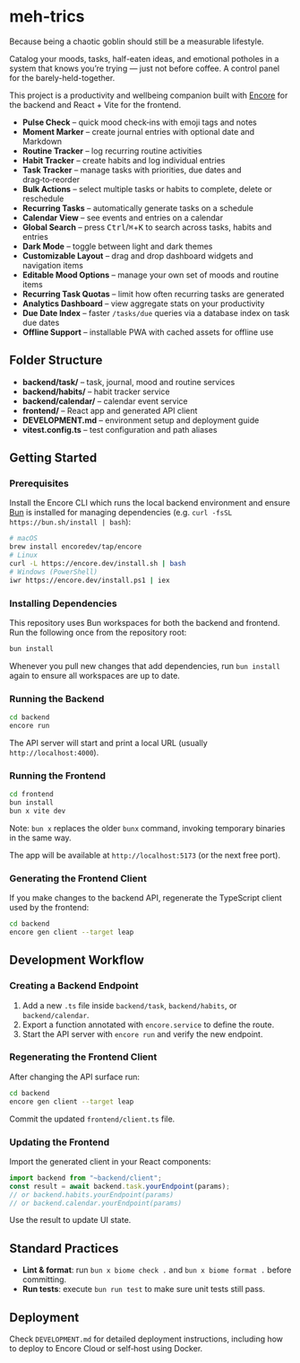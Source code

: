 # meh-trics
<p></p>
Because being a chaotic goblin should still be a measurable lifestyle.
<P></P>
Catalog your moods, tasks, half-eaten ideas, and emotional potholes in a system that knows you’re trying — just not before coffee. A control panel for the barely-held-together.
<P></P>
<P></P>

This project is a productivity and wellbeing companion built with [Encore](https://encore.dev/) for the backend and React + Vite for the frontend.

- **Pulse Check** – quick mood check‑ins with emoji tags and notes
- **Moment Marker** – create journal entries with optional date and Markdown
- **Routine Tracker** – log recurring routine activities
- **Habit Tracker** – create habits and log individual entries
- **Task Tracker** – manage tasks with priorities, due dates and drag‑to‑reorder
- **Bulk Actions** – select multiple tasks or habits to complete, delete or reschedule
- **Recurring Tasks** – automatically generate tasks on a schedule
- **Calendar View** – see events and entries on a calendar
- **Global Search** – press <kbd>Ctrl</kbd>/<kbd>⌘</kbd>+<kbd>K</kbd> to search across tasks, habits and entries
- **Dark Mode** – toggle between light and dark themes
- **Customizable Layout** – drag and drop dashboard widgets and navigation items
- **Editable Mood Options** – manage your own set of moods and routine items
- **Recurring Task Quotas** – limit how often recurring tasks are generated
- **Analytics Dashboard** – view aggregate stats on your productivity
- **Due Date Index** – faster `/tasks/due` queries via a database index on task due dates
- **Offline Support** – installable PWA with cached assets for offline use

## Folder Structure
- **backend/task/** – task, journal, mood and routine services
- **backend/habits/** – habit tracker service
- **backend/calendar/** – calendar event service
- **frontend/** – React app and generated API client
- **DEVELOPMENT.md** – environment setup and deployment guide
- **vitest.config.ts** – test configuration and path aliases

## Getting Started

### Prerequisites
Install the Encore CLI which runs the local backend environment and ensure
[Bun](https://bun.sh/) is installed for managing dependencies (e.g. `curl -fsSL https://bun.sh/install | bash`):

```bash
# macOS
brew install encoredev/tap/encore
# Linux
curl -L https://encore.dev/install.sh | bash
# Windows (PowerShell)
iwr https://encore.dev/install.ps1 | iex
```

### Installing Dependencies
This repository uses Bun workspaces for both the backend and frontend. Run the following once from the repository root:

```bash
bun install
```
Whenever you pull new changes that add dependencies, run `bun install` again to
ensure all workspaces are up to date.

### Running the Backend

```bash
cd backend
encore run
```

The API server will start and print a local URL (usually `http://localhost:4000`).

### Running the Frontend

```bash
cd frontend
bun install
bun x vite dev
```

Note: `bun x` replaces the older `bunx` command, invoking temporary binaries in the same way.

The app will be available at `http://localhost:5173` (or the next free port).

### Generating the Frontend Client

If you make changes to the backend API, regenerate the TypeScript client used by the frontend:

```bash
cd backend
encore gen client --target leap
```

## Development Workflow

### Creating a Backend Endpoint
1. Add a new `.ts` file inside `backend/task`, `backend/habits`, or `backend/calendar`.
2. Export a function annotated with `encore.service` to define the route.
3. Start the API server with `encore run` and verify the new endpoint.

### Regenerating the Frontend Client
After changing the API surface run:
```bash
cd backend
encore gen client --target leap
```
Commit the updated `frontend/client.ts` file.

### Updating the Frontend
Import the generated client in your React components:
```ts
import backend from "~backend/client";
const result = await backend.task.yourEndpoint(params);
// or backend.habits.yourEndpoint(params)
// or backend.calendar.yourEndpoint(params)
```
Use the result to update UI state.

## Standard Practices
- **Lint & format**: run `bun x biome check .` and `bun x biome format .` before committing.
- **Run tests**: execute `bun run test` to make sure unit tests still pass.

## Deployment
Check `DEVELOPMENT.md` for detailed deployment instructions, including how to deploy to Encore Cloud or self‑host using Docker.

